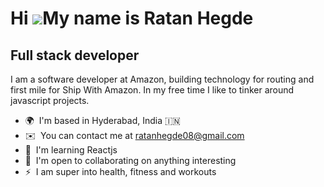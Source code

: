 # Hi ![](https://user-images.githubusercontent.com/18350557/176309783-0785949b-9127-417c-8b55-ab5a4333674e.gif)My name is Ratan Hegde

## Full stack developer

I am a software developer at Amazon, building technology for routing and first mile for Ship With Amazon. In my free time I like to tinker around javascript projects.

- 🌍  I'm based in Hyderabad, India 🇮🇳
- ✉️  You can contact me at [ratanhegde08@gmail.com](mailto:ratanhegde08@gmail.com)
- 🧠  I'm learning Reactjs
- 🤝  I'm open to collaborating on anything interesting
- ⚡  I am super into health, fitness and workouts
